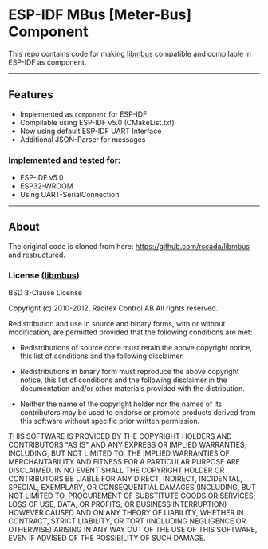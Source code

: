 # ESP-IDF MBus [Meter-Bus] Component

This repo contains code for making [libmbus](https://github.com/rscada/libmbus) compatible and compilable in ESP-IDF as
component.
 
---

## Features

- Implemented as `component` for ESP-IDF
- Compilable using ESP-IDF v5.0 (CMakeList.txt)
- Now using default ESP-IDF UART Interface
- Additional JSON-Parser for messages

### Implemented and tested for:

- ESP-IDF v5.0
- ESP32-WROOM
- Using UART-SerialConnection

---

## About

The original code is cloned from here: https://github.com/rscada/libmbus and restructured.

### License ([libmbus](https://github.com/rscada/libmbus))

BSD 3-Clause License

Copyright (c) 2010-2012, Raditex Control AB
All rights reserved.

Redistribution and use in source and binary forms, with or without
modification, are permitted provided that the following conditions are met:

* Redistributions of source code must retain the above copyright notice, this
  list of conditions and the following disclaimer.

* Redistributions in binary form must reproduce the above copyright notice,
  this list of conditions and the following disclaimer in the documentation
  and/or other materials provided with the distribution.

* Neither the name of the copyright holder nor the names of its
  contributors may be used to endorse or promote products derived from
  this software without specific prior written permission.

THIS SOFTWARE IS PROVIDED BY THE COPYRIGHT HOLDERS AND CONTRIBUTORS "AS IS"
AND ANY EXPRESS OR IMPLIED WARRANTIES, INCLUDING, BUT NOT LIMITED TO, THE
IMPLIED WARRANTIES OF MERCHANTABILITY AND FITNESS FOR A PARTICULAR PURPOSE ARE
DISCLAIMED. IN NO EVENT SHALL THE COPYRIGHT HOLDER OR CONTRIBUTORS BE LIABLE
FOR ANY DIRECT, INDIRECT, INCIDENTAL, SPECIAL, EXEMPLARY, OR CONSEQUENTIAL
DAMAGES (INCLUDING, BUT NOT LIMITED TO, PROCUREMENT OF SUBSTITUTE GOODS OR
SERVICES; LOSS OF USE, DATA, OR PROFITS; OR BUSINESS INTERRUPTION) HOWEVER
CAUSED AND ON ANY THEORY OF LIABILITY, WHETHER IN CONTRACT, STRICT LIABILITY,
OR TORT (INCLUDING NEGLIGENCE OR OTHERWISE) ARISING IN ANY WAY OUT OF THE USE
OF THIS SOFTWARE, EVEN IF ADVISED OF THE POSSIBILITY OF SUCH DAMAGE.